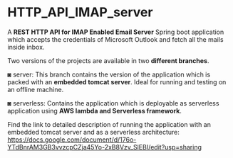 # HTTP_API_IMAP_server

A **REST HTTP API for IMAP Enabled Email Server** Spring boot application which accepts the credentials of Microsoft Outlook and fetch all the mails inside inbox.  


Two versions of the projects are available in two **different branches**.

◙ server: This branch contains the version of the application which is packed with an **embedded tomcat server**. Ideal for running and testing on an offline machine.

◙ serverless: Contains the application which is deployable as serverless application using **AWS lambda and Serverless framework**.



Find the link to detailed description of running the application with an embedded tomcat server and as a serverless architecture: https://docs.google.com/document/d/176o-YTdBnrAM3GB3vvzcpCZja45Yo-2xB8Vzv_SlEBI/edit?usp=sharing

